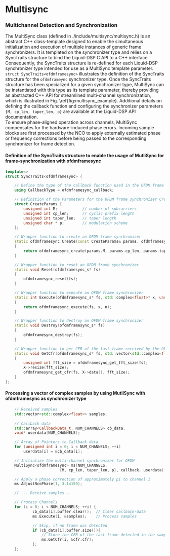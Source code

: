 # Multisync
### Multichannel Detection and Synchronization
The MultiSync class (defined in ./include/multisync/multisync.h) is an abstract C++ class-template designed to enable the simultaneous initialization and execution of multiple instances of generic frame synchronizers. It is templated on the synchronizer type and relies on a SyncTraits structure to bind the Liquid-DSP C API to a C++ interface. Consequently, the SyncTraits structure is re-defined for each Liquid-DSP synchronizer type intended for use as a MultiSync template parameter. ```struct SyncTraits<ofdmframesync>``` illustrates the definition of the SyncTraits structure for the ```ofdmframeync``` synchronizer type. Once the SyncTraits structure has been specialized for a given synchronizer type, MultiSync can be instantiated with this type as its template parameter, thereby providing an abstracted C++ API for streamlined multi-channel synchronization, which is illustrated in Fig. \ref{fig:multisync_example}. Additional details on defining the callback function and configuring the synchronizer parameters ```{M, cp_len, taper_len, p}``` are available at the Liquid-DSP API documentation.<br>
To ensure phase-aligned operation across channels, MultiSync compensates for the hardware-induced phase errors. Incoming sample blocks are first processed by the NCO to apply externally estimated phase or frequency corrections before being passed to the corresponding synchronizer for frame detection. 

#### Definition of the SyncTraits structure to enable the usage of MutliSync for frame-synchronization with ofdmframesync
```cpp
template<>
struct SyncTraits<ofdmframesync> {

    // Define the type of the callback function used in the OFDM frame synchronizer
    using CallbackType = ofdmframesync_callback;

    // Definition of the Parameters for the OFDM frame synchronizer Create function
    struct CreateParams {
        unsigned int M;           // number of subcarriers
        unsigned int cp_len;      // cyclic prefix length
        unsigned int taper_len;   // taper length
        unsigned char * p;        // modulation scheme
    };

    // Wrapper function to create an OFDM frame synchronizer
    static ofdmframesync Create(const CreateParams& params, ofdmframesync_callback callback, void* userdata) 
    {
        return ofdmframesync_create(params.M, params.cp_len, params.taper_len, params.p, callback, userdata);
    }

    // Wrapper function to reset an OFDM frame synchronizer
    static void Reset(ofdmframesync_s* fs) 
    {
        ofdmframesync_reset(fs);
    }

    // Wrapper function to execute an OFDM frame synchronizer
    static int Execute(ofdmframesync_s* fs, std::complex<float>* x, unsigned int n) 
    {
        return ofdmframesync_execute(fs, x, n);
    }

    // Wrapper function to destroy an OFDM frame synchronizer
    static void Destroy(ofdmframesync_s* fs) 
    {
        ofdmframesync_destroy(fs);
    }

    // Wrapper function to get CFR of the last frame received by the OFDM frame synchronizer
    static void GetCfr(ofdmframesync_s* fs, std::vector<std::complex<float>>* X) 
    {
        unsigned int fft_size = ofdmframesync_get_fft_size(fs);
        X->resize(fft_size);
        ofdmframesync_get_cfr(fs, X->data(), fft_size);
    }
};
```

#### Processing a vector of complex samples by using MutliSync with ofdmframesync as synchronizer type
```cpp
    // Received samples
    std::vector<std::complex<float>> samples;
    
    // Callback data
    std::array<CallbackData_t, NUM_CHANNELS> cb_data;
    void* userdata[NUM_CHANNELS];

    // Array of Pointers to Callback data
    for (unsigned int i = 0; i < NUM_CHANNELS; ++i)
        userdata[i] = &cb_data[i];

    // Initialize the multi-channel synchronizer for OFDM  
    MultiSync<ofdmframesync> ms(NUM_CHANNELS, 
                        {M, cp_len, taper_len, p}, callback, userdata);

    // Apply a phase correction of approximately pi to channel 1
    ms.AdjustNcoPhase(1, 3.14159);

    // ... Receive samples...

    // Process Channels
    for (i = 0; i < NUM_CHANNELS; ++i) {
            cb_data[i].buffer.clear();  // Clear callback-data
            ms.Execute(i, &samples);    // Process samples

            // Skip, if no frame was detected    
            if (cb_data[i].buffer.size()){
                // Store the CFR of the last frame detected in the sample block 
                ms.GetCfr(i, &cfr.cfr);
            };
    };
```